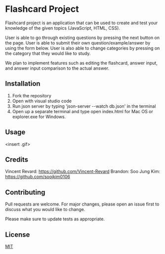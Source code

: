 # Flashcard Project

Flashcard project is an application that can be used to create and test your knowledge of the given topics (JavaScript, HTML, CSS). 

User is able to go through existing questions by pressing the next button on the page. User is able to submit their own question/example/answer by using the form below. User is also able to change categories by pressing on the category that they would like to study.

We plan to implement features such as editing the flashcard, answer input, and answer input comparison to the actual answer. 

## Installation

1. Fork the repository
2. Open with visual studio code
3. Run json server by typing 'json-server --watch db.json' in the terminal
4. Open up a separate terminal and type open index.html for Mac OS or explorer.exe for Windows.  

## Usage
<insert .gif>

## Credits
Vincent Revard: https://github.com/Vincent-Revard
Brandon: 
Soo Jung Kim: https://github.com/soojkim0106

## Contributing

Pull requests are welcome. For major changes, please open an issue first
to discuss what you would like to change.

Please make sure to update tests as appropriate.

## License

[MIT](https://choosealicense.com/licenses/mit/)